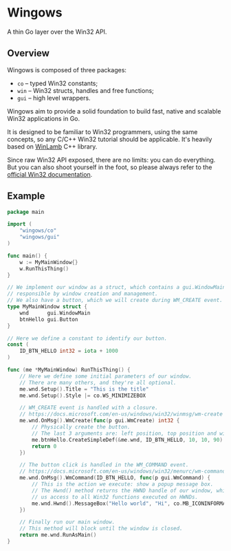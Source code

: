 # Wingows

A thin Go layer over the Win32 API.

## Overview

Wingows is composed of three packages:

* `co` – typed Win32 constants;
* `win` – Win32 structs, handles and free functions;
* `gui` – high level wrappers.

Wingows aim to provide a solid foundation to build fast, native and scalable Win32 applications in Go.

It is designed to be familiar to Win32 programmers, using the same concepts, so any C/C++ Win32 tutorial should be applicable. It's heavily based on [WinLamb](https://github.com/rodrigocfd/winlamb) C++ library.

Since raw Win32 API exposed, there are no limits: you can do everything. But you can also shoot yourself in the foot, so please always refer to the [official Win32 documentation](https://docs.microsoft.com/en-us/windows/win32/).

## Example

```go
package main

import (
    "wingows/co"
    "wingows/gui"
)

func main() {
    w := MyMainWindow{}
    w.RunThisThing()
}

// We implement our window as a struct, which contains a gui.WindowMain member,
// responsible by window creation and management.
// We also have a button, which we will create during WM_CREATE event.
type MyMainWindow struct {
    wnd      gui.WindowMain
    btnHello gui.Button
}

// Here we define a constant to identify our button.
const (
    ID_BTN_HELLO int32 = iota + 1000
)

func (me *MyMainWindow) RunThisThing() {
    // Here we define some initial parameters of our window.
    // There are many others, and they're all optional.
    me.wnd.Setup().Title = "This is the title"
    me.wnd.Setup().Style |= co.WS_MINIMIZEBOX

    // WM_CREATE event is handled with a closure.
    // https://docs.microsoft.com/en-us/windows/win32/winmsg/wm-create
    me.wnd.OnMsg().WmCreate(func(p gui.WmCreate) int32 {
        // Physically create the button.
        // The last 3 arguments are: left position, top position and width.
        me.btnHello.CreateSimpleDef(&me.wnd, ID_BTN_HELLO, 10, 10, 90)
        return 0
    })

    // The button click is handled in the WM_COMMAND event.
    // https://docs.microsoft.com/en-us/windows/win32/menurc/wm-command
    me.wnd.OnMsg().WmCommand(ID_BTN_HELLO, func(p gui.WmCommand) {
        // This is the action we execute: show a popup message box.
        // The Hwnd() method returns the HWND handle of our window, which gives
        // us access to all Win32 functions executed on HWNDs.
        me.wnd.Hwnd().MessageBox("Hello world", "Hi", co.MB_ICONINFORMATION)
    })

    // Finally run our main window.
    // This method will block until the window is closed.
    return me.wnd.RunAsMain()
}
```